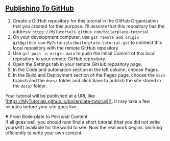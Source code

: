 <section
id="publishing-to-github"
aria-labelledby="publishing-to-github"
data-item="Publishing To GitHub"
>
<h2><a href="#publishing-to-github">Publishing To GitHub</a></h2>

1. Create a GitHub repository for this tutorial in the GitHub Organization that you created for this purpose. I'll assume that this repository has the address: `https://MyTutorials.github.com/boilerplate-tutorial`
2. On your development computer, use `git remote add origin git@github.com:MyTutorials/boilerplate-tutorial.git` to connect this local repository with the remote GitHub repository
3. Use `git push -u origin main` to push the Initial Commit of this local repository to your remote GitHub repository.
4. Open the Settings tab in your remote GitHub repository page.
5. In the Code and automation section in the left column, choose Pages
6. In the Build and Deployment section of the Pages page, choose the `main` branch and the `docs/` folder and click Save to publish the site stored in the `docs/` folder.

Your tutorial will be published at a URL like [https://MyTutorials.github.io/boilerplate-tutorial](). It may take a few minutes before your site goes live.

<details
class="pivot"
open
>
<summary>From Boilerplate to Personal Content</summary>
If all goes well, you should now find a short tutorial (that you did not write yourself) available for the world to see. Now the real work begins: working efficiently to write your own content.

</details>
</section>
